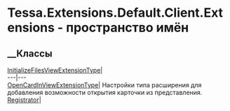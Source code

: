 # Tessa.Extensions.Default.Client.Extensions - пространство имён
## __Классы
[InitializeFilesViewExtensionType](T_Tessa_Extensions_Default_Client_Extensions_InitializeFilesViewExtensionType.htm)|  
---|---  
[OpenCardInViewExtensionType](T_Tessa_Extensions_Default_Client_Extensions_OpenCardInViewExtensionType.htm)|
Настройки типа расширения для добавления возможности открытия карточки из
представления.  
[Registrator](T_Tessa_Extensions_Default_Client_Extensions_Registrator.htm)|
